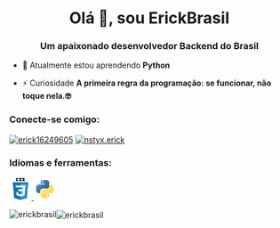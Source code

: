 <h1 align="center">Olá 👋, sou ErickBrasil</h1>
<h3 align="center">Um apaixonado desenvolvedor Backend do Brasil</h3>

- 🌱 Atualmente estou aprendendo **Python**

- ⚡ Curiosidade **A primeira regra da programação: se funcionar, não toque nela.🤓**

<h3 align="left">Conecte-se comigo:</h3>
<p align="left">
<a href="https://twitter.com/erick16249605" target="blank"><img align="center" src="https://raw.githubusercontent.com/rahuldkjain/github-profile-readme-generator/master /src/images/icons/Social/twitter.svg" alt="erick16249605" height="30" width="40" /></a>
<a href="https://instagram.com/nstyx.erick " target="blank"><img align="center" src="https://raw.githubusercontent.com/rahuldkjain/github-profile-readme-generator/master/src/images/icons/Social/instagram.svg " alt="nstyx.erick" height="30" width="40" /></a>
</p>

<h3 align="left">Idiomas e ferramentas:</h3>
<p align="left" "> <a href="https://www.w3schools.com/css/" target="_blank" rel="noreferrer"> <img src="https://raw.githubusercontent.com/devicons/devicon/ master/icons/css3/css3-original-wordmark.svg" alt="css3" width="40" height="40"/> </a> <a href="https://www.w3.org/ html/" target="_blank" rel="noreferrer">  <img src="https://raw.githubusercontent.com/devicons/devicon/master/icons/python/python-original.svg" alt="python" width="40" height="40"/> </a> </p>

<img align="left" src="https://github-readme-stats.vercel.app/api/top-langs?username=erickbrasil&show_icons=true&locale=en&layout=compact" alt="erickbrasil" /> </p>

<p> <img align="center" src="https://github-readme-stats.vercel.app/api?username=erickbrasil&show_icons=true&locale=en" alt="erickbrasil" /> </p>
